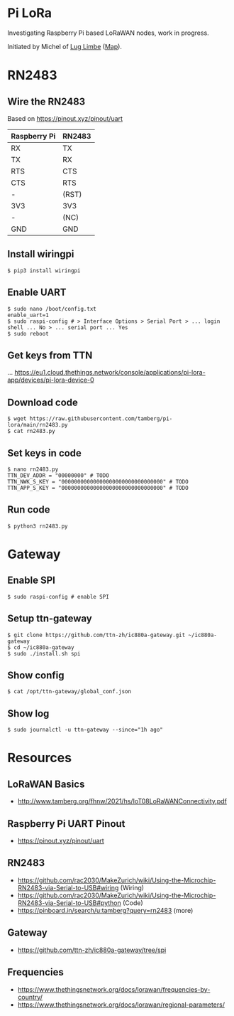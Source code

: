 # Pi LoRa
Investigating Raspberry Pi based LoRaWAN nodes, work in progress.

Initiated by Michel of [Lug Limbe](https://sokolo.cronopios.org/) ([Map](https://www.openstreetmap.org/search?query=limbe%20linux#map=19/4.01908/9.17187)).

# RN2483
## Wire the RN2483
Based on https://pinout.xyz/pinout/uart

Raspberry Pi|RN2483
:---|:---
RX|TX
TX|RX
RTS|CTS
CTS|RTS
-|(RST)
3V3|3V3
-|(NC)
GND|GND

## Install wiringpi
    $ pip3 install wiringpi

## Enable UART
    $ sudo nano /boot/config.txt
    enable_uart=1
    $ sudo raspi-config # > Interface Options > Serial Port > ... login shell ... No > ... serial port ... Yes
    $ sudo reboot

## Get keys from TTN
...
https://eu1.cloud.thethings.network/console/applications/pi-lora-app/devices/pi-lora-device-0

## Download code
    $ wget https://raw.githubusercontent.com/tamberg/pi-lora/main/rn2483.py
    $ cat rn2483.py

## Set keys in code
    $ nano rn2483.py
    TTN_DEV_ADDR = "00000000" # TODO
    TTN_NWK_S_KEY = "00000000000000000000000000000000" # TODO
    TTN_APP_S_KEY = "00000000000000000000000000000000" # TODO

## Run code
    $ python3 rn2483.py

# Gateway
## Enable SPI
    $ sudo raspi-config # enable SPI

## Setup ttn-gateway
    $ git clone https://github.com/ttn-zh/ic880a-gateway.git ~/ic880a-gateway
    $ cd ~/ic880a-gateway
    $ sudo ./install.sh spi

## Show config
    $ cat /opt/ttn-gateway/global_conf.json

## Show log
    $ sudo journalctl -u ttn-gateway --since="1h ago"

# Resources
## LoRaWAN Basics
- http://www.tamberg.org/fhnw/2021/hs/IoT08LoRaWANConnectivity.pdf
## Raspberry Pi UART Pinout
- https://pinout.xyz/pinout/uart
## RN2483
- https://github.com/rac2030/MakeZurich/wiki/Using-the-Microchip-RN2483-via-Serial-to-USB#wiring (Wiring)
- https://github.com/rac2030/MakeZurich/wiki/Using-the-Microchip-RN2483-via-Serial-to-USB#python (Code)
- https://pinboard.in/search/u:tamberg?query=rn2483 (more)
## Gateway
- https://github.com/ttn-zh/ic880a-gateway/tree/spi
## Frequencies
- https://www.thethingsnetwork.org/docs/lorawan/frequencies-by-country/
- https://www.thethingsnetwork.org/docs/lorawan/regional-parameters/
